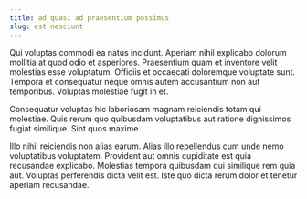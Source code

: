 ```yaml
---
title: ad quasi ad praesentium possimus
slug: est nesciunt
---
```


Qui voluptas commodi ea natus incidunt. Aperiam nihil explicabo dolorum mollitia at quod odio et asperiores. Praesentium quam et inventore velit molestias esse voluptatum. Officiis et occaecati doloremque voluptate sunt. Tempora et consequatur neque omnis autem accusantium non aut temporibus. Voluptas molestiae fugit in et.

Consequatur voluptas hic laboriosam magnam reiciendis totam qui molestiae. Quis rerum quo quibusdam voluptatibus aut ratione dignissimos fugiat similique. Sint quos maxime.

Illo nihil reiciendis non alias earum. Alias illo repellendus cum unde nemo voluptatibus voluptatem. Provident aut omnis cupiditate est quia recusandae explicabo. Molestias tempora quibusdam qui similique rem quia aut. Voluptas perferendis dicta velit est. Iste quo dicta rerum dolor et tenetur aperiam recusandae.
